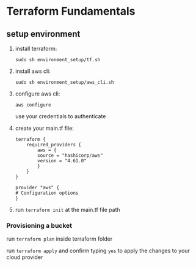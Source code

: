 # Terraform Fundamentals 

## setup environment

1. install terraform:   

    ```sudo sh environment_setup/tf.sh```   

2. install aws cli:   

    ```sudo sh environment_setup/aws_cli.sh```   

3. configure aws cli:   

    ```aws configure```   

    use your credentials to authenticate   
4. create your main.tf file:   

    ```
    terraform {
        required_providers {
            aws = {
            source = "hashicorp/aws"
            version = "4.61.0"
            }
        }
    }

    provider "aws" {
    # Configuration options
    }
    ```   
5. run ```terraform init``` at the main.tf file path

### Provisioning a bucket
run ```terraform plan``` inside terraform folder   

run ```terraform apply``` and confirm typing ```yes``` to apply the changes to your cloud provider
